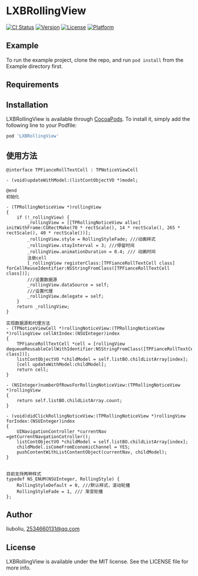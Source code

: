 # LXBRollingView

[![CI Status](https://img.shields.io/travis/liuboliu/LXBRollingView.svg?style=flat)](https://travis-ci.org/liuboliu/LXBRollingView)
[![Version](https://img.shields.io/cocoapods/v/LXBRollingView.svg?style=flat)](https://cocoapods.org/pods/LXBRollingView)
[![License](https://img.shields.io/cocoapods/l/LXBRollingView.svg?style=flat)](https://cocoapods.org/pods/LXBRollingView)
[![Platform](https://img.shields.io/cocoapods/p/LXBRollingView.svg?style=flat)](https://cocoapods.org/pods/LXBRollingView)

## Example

To run the example project, clone the repo, and run `pod install` from the Example directory first.

## Requirements

## Installation

LXBRollingView is available through [CocoaPods](https://cocoapods.org). To install
it, simply add the following line to your Podfile:

```ruby
pod 'LXBRollingView'
```
## 使用方法
```创建自定义cell 继承于 TPNoticeViewCell
@interface TPFianceRollTextCell : TPNoticeViewCell

- (void)updateWithModel:(listContObjectVO *)model;

@end
初始化

- (TPRollingNoticeView *)rollingView
{
    if (!_rollingView) {
        _rollingView = [[TPRollingNoticeView alloc] initWithFrame:CGRectMake(70 * rectScale(), 14 * rectScale(), 265 * rectScale(), 40 * rectScale())];
        _rollingView.style = RollingStyleFade; ///动画样式
        _rollingView.stayInterval = 3; ///停留时间
        _rollingView.animationDuration = 0.4; /// 动画时间
        注册cell
        [_rollingView registerClass:[TPFianceRollTextCell class] forCellReuseIdentifier:NSStringFromClass([TPFianceRollTextCell class])];
        ///设置数据源
        _rollingView.dataSource = self;
        ///设置代理
        _rollingView.delegate = self;
    }
    return _rollingView;
}

实现数据源和代理方法
- (TPNoticeViewCell *)rollingNoticeView:(TPRollingNoticeView *)rollingView cellAtIndex:(NSUInteger)index
{
    TPFianceRollTextCell *cell = [rollingView dequeueReusableCellWithIdentifier:NSStringFromClass([TPFianceRollTextCell class])];
    listContObjectVO *childModel = self.listBO.childListArray[index];
    [cell updateWithModel:childModel];
    return cell;
}

- (NSInteger)numberOfRowsForRollingNoticeView:(TPRollingNoticeView *)rollingView
{
    return self.listBO.childListArray.count;
}

- (void)didClickRollingNoticeView:(TPRollingNoticeView *)rollingView forIndex:(NSUInteger)index
{
    UINavigationController *currentNav =getCurrentNavgationCotroller();
    listContObjectVO *childModel = self.listBO.childListArray[index];
    childModel.isComeFromEconomicChannel = YES;
    pushContentWithListContentObject(currentNav, childModel);
}


目前支持两种样式
typedef NS_ENUM(NSUInteger, RollingStyle) {
    RollingStyleDefault = 0, ///默认样式，滚动轮播
    RollingStyleFade = 1, /// 渐变轮播
};
```
## Author

liuboliu, 2534660131@qq.com

## License

LXBRollingView is available under the MIT license. See the LICENSE file for more info.
